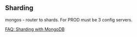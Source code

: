 Sharding
-

mongos - router to shards.
For PROD must be 3 config servers.

[FAQ: Sharding with MongoDB](http://docs.mongodb.org/manual/faq/sharding/)
